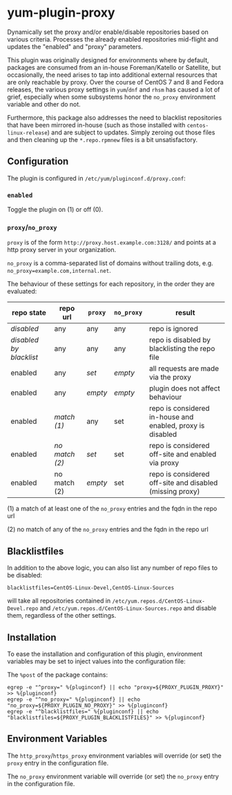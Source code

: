 # yum-plugin-proxy

Dynamically set the proxy and/or enable/disable repositories based on various criteria. Processes
the already enabled repositories mid-flight and updates the "enabled" and "proxy" parameters.

This plugin was originally designed for environments where by default, packages are consumed from an
in-house Foreman/Katello or Satellite, but occasionally, the need arises to tap into additional
external resources that are only reachable by proxy. Over the course of CentOS 7 and 8 and Fedora
releases, the various proxy settings in `yum`/`dnf` and `rhsm` has caused a lot of grief, especially
when some subsystems honor the `no_proxy` environment variable and other do not.

Furthermore, this package also addresses the need to blacklist repositories that have been mirrored
in-house (such as those installed with `centos-linux-release`) and are subject to updates. Simply
zeroing out those files and then cleaning up the `*.repo.rpmnew` files is a bit unsatisfactory.

## Configuration

The plugin is configured in `/etc/yum/pluginconf.d/proxy.conf`:

### `enabled`

Toggle the plugin on (1) or off (0).

### `proxy`/`no_proxy`

`proxy` is of the form `http://proxy.host.example.com:3128/` and points at a http proxy server in your organization.

`no_proxy` is a comma-separated list of domains without trailing dots, e.g. `no_proxy=example.com,internal.net`.

The behaviour of these settings for each repository, in the order they are evaluated:

| repo state | repo url     | `proxy`     | `no_proxy` | result                              |
| ---------- | ------------ | ----------- | ---------- | ----------------------------------- |
| *disabled* | any          | any         | any        | repo is ignored                     |
| *disabled by blacklist* | any | any | any | repo is disabled by blacklisting the repo file |
| enabled    | any          | *set*       | *empty*    | all requests are made via the proxy |
| enabled    | any          | *empty*     | *empty*    | plugin does not affect behaviour    |
| enabled    | *match (1)*  | any         | set        | repo is considered in-house and enabled, proxy is disabled |
| enabled    | *no match (2)* | *set*     | set        | repo is considered off-site and enabled via proxy |
| enabled    | no match (2) | *empty*     | set        | repo is considered off-site and disabled (missing proxy) |

(1) a match of at least one of the `no_proxy` entries and the fqdn in the repo url

(2) no match of any of the `no_proxy` entries and the fqdn in the repo url

## Blacklistfiles

In addition to the above logic, you can also list any number of repo files to be disabled:

`blacklistfiles=CentOS-Linux-Devel,CentOS-Linux-Sources`

will take all repositories contained in `/etc/yum.repos.d/CentOS-Linux-Devel.repo` and `/etc/yum.repos.d/CentOS-Linux-Sources.repo`
and disable them, regardless of the other settings.

## Installation

To ease the installation and configuration of this plugin, environment variables may be set to inject values into the
configuration file:

The `%post` of the package contains:
```
egrep -e "^proxy=" %{pluginconf} || echo "proxy=${PROXY_PLUGIN_PROXY}" >> %{pluginconf}
egrep -e "^no_proxy=" %{pluginconf} || echo "no_proxy=${PROXY_PLUGIN_NO_PROXY}" >> %{pluginconf}
egrep -e "^blacklistfiles=" %{pluginconf} || echo "blacklistfiles=${PROXY_PLUGIN_BLACKLISTFILES}" >> %{pluginconf}
```

## Environment Variables

The `http_proxy`/`https_proxy` environment variables will override (or set) the `proxy` entry in the configuration file.

The `no_proxy` environment variable will override (or set) the `no_proxy` entry in the configuration file.
